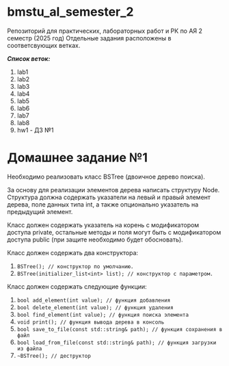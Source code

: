 # bmstu_al_semester_2

Репозиторий для практических, лабораторных работ и РК по АЯ 2 семестр (2025 год)
Отдельные задания расположены в соответсвующих ветках.

***Список веток:***
1. lab1
2. lab2
3. lab3
4. lab4
5. lab5
6. lab6
7. lab7
8. lab8
9. hw1 - ДЗ №1

# Домашнее задание №1

Необходимо реализовать класс BSTree (двоичное дерево поиска). 

За основу для реализации элементов дерева написать структуру Node. 
Структура должна содержать указатели на левый и правый элемент дерева, поле данных типа int, а также опционально указатель на предыдущий элемент.

Класс должен содержать указатель на корень с модификатором доступа private, остальные методы и поля могут быть с модификатором доступа public (при защите необходимо будет обосновать). 

Класс должен содержать два конструктора:
1. `BSTree(); // конструктор по умолчанию.`
2. `BSTree(initializer_list<int> list); // конструктор с параметром.`

Класс должен содержать следующие функции:
1. `bool add_element(int value); // функция добавления`
2. `bool delete_element(int value); // функция удаления`
3. `bool find_element(int value); // функция поиска элемента`
4. `void print(); // функция вывода дерева в консоль`
5. `bool save_to_file(const std::string& path); // функция сохранения в файл`
6. `bool load_from_file(const std::string& path); // функция загрузки из файла`
7. `~BSTree(); // деструктор`
